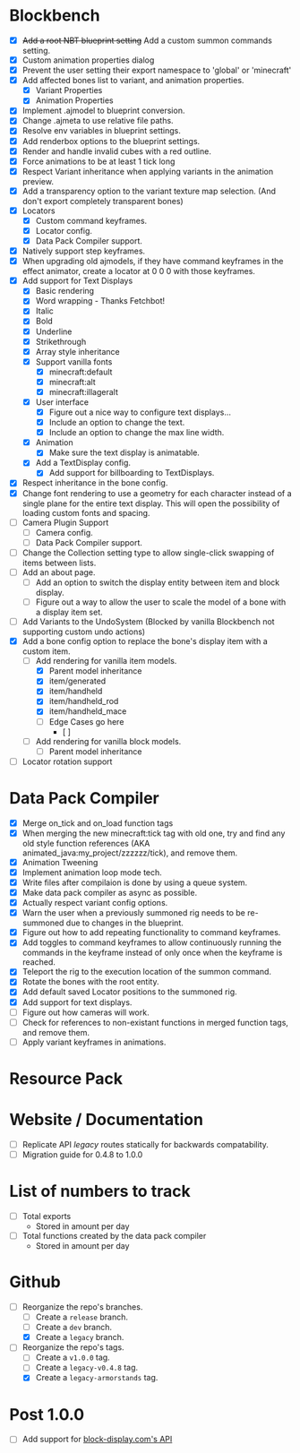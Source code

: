 
# Blockbench
- [x] ~~Add a root NBT blueprint setting~~ Add a custom summon commands setting.
- [x] Custom animation properties dialog
- [x] Prevent the user setting their export namespace to 'global' or 'minecraft'
- [x] Add affected bones list to variant, and animation properties.
    - [x] Variant Properties
    - [x] Animation Properties
- [x] Implement .ajmodel to blueprint conversion.
- [x] Change .ajmeta to use relative file paths.
- [x] Resolve env variables in blueprint settings.
- [x] Add renderbox options to the blueprint settings.
- [x] Render and handle invalid cubes with a red outline.
- [x] Force animations to be at least 1 tick long
- [x] Respect Variant inheritance when applying variants in the animation preview.
- [x] Add a transparency option to the variant texture map selection. (And don't export completely transparent bones)
- [x] Locators
    - [x] Custom command keyframes.
    - [x] Locator config.
    - [x] Data Pack Compiler support.
- [x] Natively support step keyframes.
- [x] When upgrading old ajmodels, if they have command keyframes in the effect animator, create a locator at 0 0 0 with those keyframes.
- [x] Add support for Text Displays
    - [x] Basic rendering
    - [x] Word wrapping - Thanks Fetchbot!
    - [x] Italic
    - [x] Bold
    - [x] Underline
    - [x] Strikethrough
    - [x] Array style inheritance
    - [x] Support vanilla fonts
        - [x] minecraft:default
        - [x] minecraft:alt
        - [x] minecraft:illageralt
    - [x] User interface
        - [x] Figure out a nice way to configure text displays...
        - [x] Include an option to change the text.
        - [x] Include an option to change the max line width.
    - [x] Animation
        - [x] Make sure the text display is animatable.
    - [x] Add a TextDisplay config.
        - [x] Add support for billboarding to TextDisplays.
- [x] Respect inheritance in the bone config.
- [x] Change font rendering to use a geometry for each character instead of a single plane for the entire text display. This will open the possibility of loading custom fonts and spacing.
- [ ] Camera Plugin Support
    - [ ] Camera config.
    - [ ] Data Pack Compiler support.
- [ ] Change the Collection setting type to allow single-click swapping of items between lists.
- [ ] Add an about page.
    - [ ] Add an option to switch the display entity between item and block display.
    - [ ] Figure out a way to allow the user to scale the model of a bone with a display item set.
- [ ] Add Variants to the UndoSystem (Blocked by vanilla Blockbench not supporting custom undo actions)
- [x] Add a bone config option to replace the bone's display item with a custom item.
    - [ ] Add rendering for vanilla item models.
        - [x] Parent model inheritance
        - [x] item/generated
        - [x] item/handheld
        - [x] item/handheld_rod
        - [x] item/handheld_mace
        - [ ] Edge Cases go here
            - [ ] 
    - [ ] Add rendering for vanilla block models.
        - [ ] Parent model inheritance
- [ ] Locator rotation support

# Data Pack Compiler
- [x] Merge on_tick and on_load function tags
- [x] When merging the new minecraft:tick tag with old one, try and find any old style function references (AKA animated_java:my_project/zzzzzz/tick), and remove them.
- [x] Animation Tweening
- [x] Implement animation loop mode tech.
- [x] Write files after compilaion is done by using a queue system.
- [x] Make data pack compiler as async as possible.
- [x] Actually respect variant config options.
- [x] Warn the user when a previously summoned rig needs to be re-summoned due to changes in the blueprint.
- [x] Figure out how to add repeating functionality to command keyframes.
- [x] Add toggles to command keyframes to allow continuously running the commands in the keyframe instead of only once when the keyframe is reached.
- [x] Teleport the rig to the execution location of the summon command.
- [x] Rotate the bones with the root entity.
- [x] Add default saved Locator positions to the summoned rig.
- [x] Add support for text displays.
- [ ] Figure out how cameras will work.
- [ ] Check for references to non-existant functions in merged function tags, and remove them.
- [ ] Apply variant keyframes in animations.

# Resource Pack

# Website / Documentation
- [ ] Replicate API *legacy* routes statically for backwards compatability.
- [ ] Migration guide for 0.4.8 to 1.0.0

# List of numbers to track
- [ ] Total exports
    - Stored in amount per day
- [ ] Total functions created by the data pack compiler
    - Stored in amount per day

# Github
- [ ] Reorganize the repo's branches.
    - [ ] Create a `release` branch.
    - [ ] Create a `dev` branch.
    - [x] Create a `legacy` branch.
- [ ] Reorganize the repo's tags.
    - [ ] Create a `v1.0.0` tag.
    - [ ] Create a `legacy-v0.4.8` tag.
    - [x] Create a `legacy-armorstands` tag.

# Post 1.0.0
- [ ] Add support for [block-display.com's API](https://wiki.block-display.com/api/get-api)

